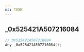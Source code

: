```yaml
---
ns: TASK
---
```

## _0x525421A507216084

```c
// 0x525421A507216084
Any _0x525421A507216084();
```


